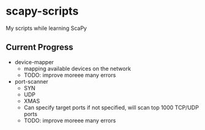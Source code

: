 # scapy-scripts
My scripts while learning ScaPy

## Current Progress

- device-mapper
    - mapping available devices on the network
    - TODO: improve moreee many errors
- port-scanner
    - SYN
    - UDP
    - XMAS
    - Can specify target ports if not specified, will scan top 1000 TCP/UDP ports
    - TODO: improve moreee many errors

